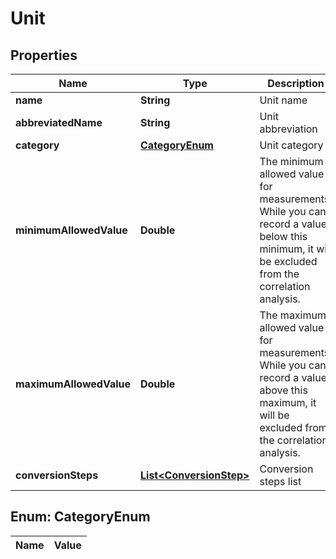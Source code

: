 
# Unit

## Properties
Name | Type | Description | Notes
------------ | ------------- | ------------- | -------------
**name** | **String** | Unit name | 
**abbreviatedName** | **String** | Unit abbreviation | 
**category** | [**CategoryEnum**](#CategoryEnum) | Unit category | 
**minimumAllowedValue** | **Double** | The minimum allowed value for measurements. While you can record a value below this minimum, it will be excluded from the correlation analysis. |  [optional]
**maximumAllowedValue** | **Double** | The maximum allowed value for measurements. While you can record a value above this maximum, it will be excluded from the correlation analysis. |  [optional]
**conversionSteps** | [**List&lt;ConversionStep&gt;**](ConversionStep.md) | Conversion steps list | 


<a name="CategoryEnum"></a>
## Enum: CategoryEnum
Name | Value
---- | -----



